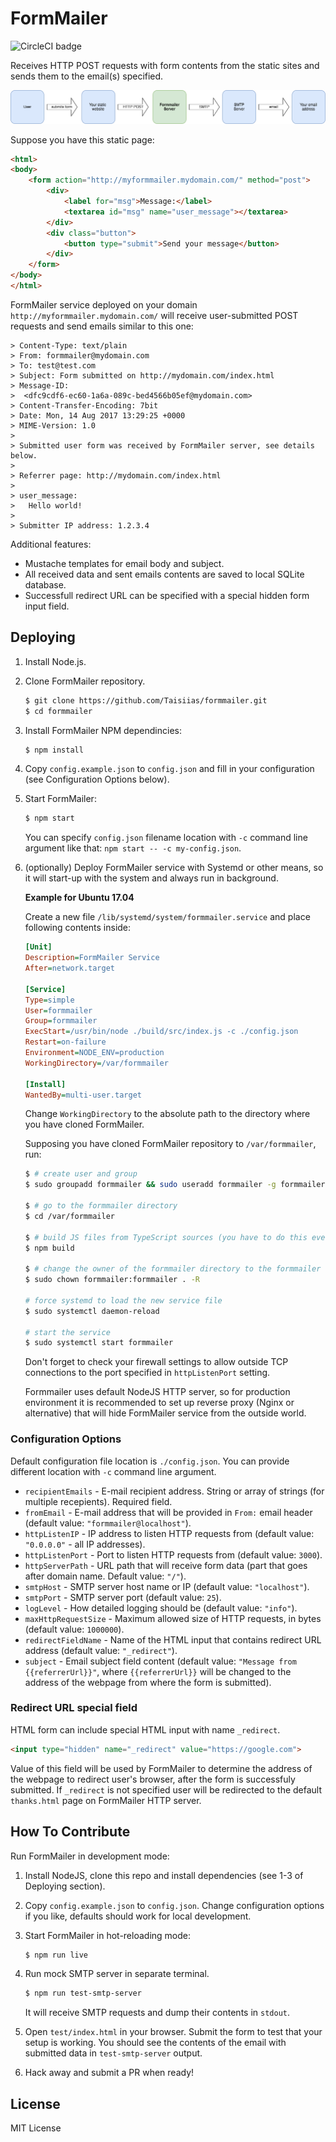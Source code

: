 # FormMailer

![CircleCI badge](https://img.shields.io/circleci/project/github/Taisiias/formmailer.svg)

Receives HTTP POST requests with form contents from the static sites and sends them to the email(s) specified.

![Workflow](/img/formmailer-workflow.png)

Suppose you have this static page:

```html
<html>
<body>
    <form action="http://myformmailer.mydomain.com/" method="post">
        <div>
            <label for="msg">Message:</label>
            <textarea id="msg" name="user_message"></textarea>
        </div>
        <div class="button">
            <button type="submit">Send your message</button>
        </div>
    </form>
</body>
</html>
```

FormMailer service deployed on your domain `http://myformmailer.mydomain.com/` will receive user-submitted POST requests and send emails similar to this one:

```
> Content-Type: text/plain
> From: formmailer@mydomain.com
> To: test@test.com
> Subject: Form submitted on http://mydomain.com/index.html
> Message-ID:
>  <dfc9cdf6-ec60-1a6a-089c-bed4566b05ef@mydomain.com>
> Content-Transfer-Encoding: 7bit
> Date: Mon, 14 Aug 2017 13:29:25 +0000
> MIME-Version: 1.0
>
> Submitted user form was received by FormMailer server, see details below.
>
> Referrer page: http://mydomain.com/index.html
>
> user_message:
>   Hello world!
>
> Submitter IP address: 1.2.3.4
```

Additional features:

* Mustache templates for email body and subject.
* All received data and sent emails contents are saved to local SQLite database.
* Successfull redirect URL can be specified with a special hidden form input field.

## Deploying

1. Install Node.js.

2. Clone FormMailer repository.
    ```bash
    $ git clone https://github.com/Taisiias/formmailer.git
    $ cd formmailer
    ```

3. Install FormMailer NPM dependincies:
    ```bash
    $ npm install
    ```

4. Copy `config.example.json` to `config.json` and fill in your configuration (see Configuration Options below).

5. Start FormMailer:
    ```bash
    $ npm start
    ```
    You can specify `config.json` filename location with `-c` command line argument like that: `npm start -- -c my-config.json`.

6. (optionally) Deploy FormMailer service with Systemd or other means, so it will start-up with the system and always run in background.

    **Example for Ubuntu 17.04**

    Create a new file `/lib/systemd/system/formmailer.service` and place following contents inside:

    ```ini
    [Unit]
    Description=FormMailer Service
    After=network.target

    [Service]
    Type=simple
    User=formmailer
    Group=formmailer
    ExecStart=/usr/bin/node ./build/src/index.js -c ./config.json
    Restart=on-failure
    Environment=NODE_ENV=production
    WorkingDirectory=/var/formmailer

    [Install]
    WantedBy=multi-user.target
    ```

    Change `WorkingDirectory` to the absolute path to the directory where you have cloned FormMailer.

    Supposing you have cloned FormMailer repository to `/var/formmailer`, run:

    ```bash
    $ # create user and group
    $ sudo groupadd formmailer && sudo useradd formmailer -g formmailer

    $ # go to the formmailer directory
    $ cd /var/formmailer

    $ # build JS files from TypeScript sources (you have to do this every time you update source code repo)
    $ npm build

    $ # change the owner of the formmailer directory to the formmailer user
    $ sudo chown formmailer:formmailer . -R

    # force systemd to load the new service file
    $ sudo systemctl daemon-reload

    # start the service
    $ sudo systemctl start formmailer
    ```

    Don't forget to check your firewall settings to allow outside TCP connections to the port specified in `httpListenPort` setting.

    Formmailer uses default NodeJS HTTP server, so for production environment it is recommended to set up reverse proxy (Nginx or alternative) that will hide FormMailer service from the outside world.

### Configuration Options

Default configuration file location is `./config.json`. You can provide different location with `-c` command line argument.

* `recipientEmails` - E-mail recipient address. String or array of strings (for multiple recepients). Required field.
* `fromEmail` - E-mail address that will be provided in `From:` email header (default value: `"formmailer@localhost"`).
* `httpListenIP` - IP address to listen HTTP requests from (default value: `"0.0.0.0"` - all IP addresses).
* `httpListenPort` - Port to listen HTTP requests from (default value: `3000`).
* `httpServerPath` - URL path that will receive form data (part that goes after domain name. Default value: `"/"`).
* `smtpHost` - SMTP server host name or IP (default value: `"localhost"`).
* `smtpPort` - SMTP server port (default value: `25`).
* `logLevel` - How detailed logging should be (default value: `"info"`).
* `maxHttpRequestSize` - Maximum allowed size of HTTP requests, in bytes (default value: `1000000`).
* `redirectFieldName` - Name of the HTML input that contains redirect URL address (default value: `"_redirect"`).
* `subject` - Email subject field content (default value: `"Message from {{referrerUrl}}"`, where `{{referrerUrl}}` will be changed to the address of the webpage from where the form is submitted).

### Redirect URL special field

HTML form can include special HTML input with name `_redirect`.

```html
<input type="hidden" name="_redirect" value="https://google.com">
```

Value of this field will be used by FormMailer to determine the address of the webpage to redirect user's browser, after the form is successfuly submitted. If `_redirect` is not specified user will be redirected to the default `thanks.html` page on FormMailer HTTP server.

## How To Contribute

Run FormMailer in development mode:

1. Install NodeJS, clone this repo and install dependencies (see 1-3 of Deploying section).

2. Copy `config.example.json` to `config.json`. Change configuration options if you like, defaults should work for local development.

3. Start FormMailer in hot-reloading mode:
    ```bash
    $ npm run live
    ```

4. Run mock SMTP server in separate terminal.
    ```bash
    $ npm run test-smtp-server
    ```
    It will receive SMTP requests and dump their contents in `stdout`.

5. Open `test/index.html` in your browser. Submit the form to test that your setup is working. You should see the contents of the email with submitted data in `test-smtp-server` output.

6. Hack away and submit a PR when ready!

## License

MIT License
